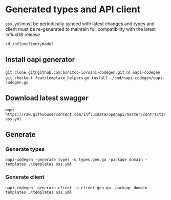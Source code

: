# Generated types and API client

`oss.yml`must be periodically synced with latest changes and types and client must be re-generated 
to maintain full compatibility with the latest InfluxDB release

`cd influxclient/model`

## Install oapi generator
`git clone git@github.com:bonitoo-io/oapi-codegen.git`
`cd oapi-codegen`
`git checkout feat/template_helpers`
`go install ./cmd/oapi-codegen/oapi-codegen.go`

## Download latest swagger
`wget https://raw.githubusercontent.com/influxdata/openapi/master/contracts/oss.yml`


## Generate
### Generate types
`oapi-codegen -generate types -o types.gen.go -package domain -templates .\templates oss.yml`

### Generate client
`oapi-codegen -generate client -o client.gen.go -package domain -templates .\templates oss.yml`

